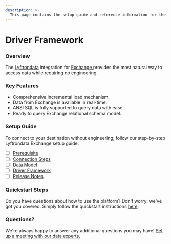 ```yaml
---
description: >-
  This page contains the setup guide and reference information for the Exchange source connector.
---
```


# Driver Framework

### Overview

The [Lyftrondata](https://www.lyftrondata.com/) integration for [Exchange](https://www.lyftrondata.com/integration/exchange/)[ ](https://www.lyftrondata.com/integration/exchange/)provides the most natural way to access data while requiring no engineering.

### Key Features

* Comprehensive incremental load mechanism.
* Data from Exchange is available in real-time.&#x20;
* ANSI SQL is fully supported to query data with ease.
* Ready to query Exchange relational schema model.

### Setup Guide

To connect to your destination without engineering, follow our step-by-step Lyftrondata Exchange setup guide.

* [ ] [Prerequisite](../../business-analytics/exchange/prerequisite.md)
* [ ] [Connection Steps](../../business-analytics/exchange/connection-steps.md)
* [ ] [Data Model](../../business-analytics/exchange/data-model/)
* [ ] [Driver Framework](../../business-analytics/exchange/driver-framework/)
* [ ] [Release Notes](../../business-analytics/exchange/release-notes.md)

### Quickstart Steps

Do you have questions about how to use the platform? Don't worry; we've got you covered. Simply follow the quickstart instructions [here](../../../quickstart-steps.md).

### Questions? <a href="#questions" id="questions"></a>

We're always happy to answer any additional questions you may have! [Set up a meeting with our data experts.](https://www.lyftrondata.com/book-a-meeting/)


